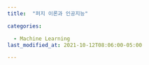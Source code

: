 ```yaml
---
title:  "퍼지 이론과 인공지능"

categories:

  - Machine Learning
last_modified_at: 2021-10-12T08:06:00-05:00

---
```

